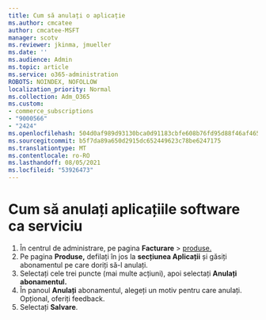 ```yaml
---
title: Cum să anulați o aplicație
ms.author: cmcatee
author: cmcatee-MSFT
manager: scotv
ms.reviewer: jkinma, jmueller
ms.date: ''
ms.audience: Admin
ms.topic: article
ms.service: o365-administration
ROBOTS: NOINDEX, NOFOLLOW
localization_priority: Normal
ms.collection: Adm_O365
ms.custom:
- commerce_subscriptions
- "9000566"
- "2424"
ms.openlocfilehash: 504d0af989d93130bca0d91183cbfe608b76fd95d88f46af465e87cff1f052df
ms.sourcegitcommit: b5f7da89a650d2915dc652449623c78be6247175
ms.translationtype: MT
ms.contentlocale: ro-RO
ms.lasthandoff: 08/05/2021
ms.locfileid: "53926473"
---
```

# <a name="how-to-cancel-software-as-a-service-apps"></a>Cum să anulați aplicațiile software ca serviciu

1. În centrul de administrare, pe pagina **Facturare**  >  [produse.](https://go.microsoft.com/fwlink/p/?linkid=842054)
2. Pe pagina **Produse,** defilați în jos la **secțiunea Aplicații** și găsiți abonamentul pe care doriți să-l anulați. 
3. Selectați cele trei puncte (mai multe acțiuni), apoi selectați **Anulați abonamentul.**
4. În panoul **Anulați** abonamentul, alegeți un motiv pentru care anulați. Opțional, oferiți feedback.
5. Selectați **Salvare**.